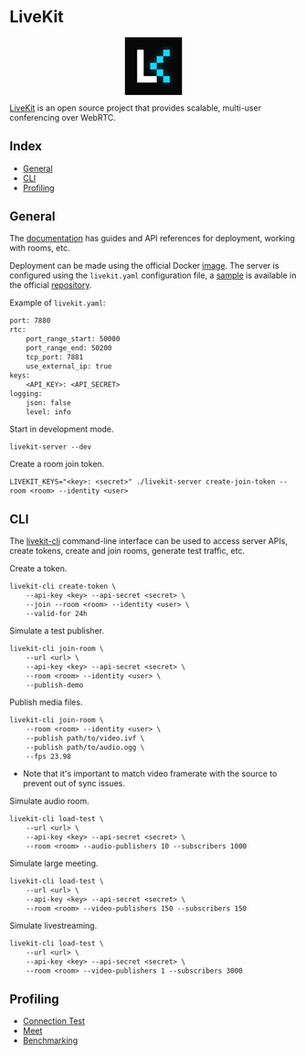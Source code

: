 # LiveKit

<p align="center"><img align="center" width="20%" height="20%" src="assets/livekit.png"></p>

[LiveKit](https://livekit.io/) is an open source project that provides scalable, multi-user conferencing over WebRTC.

## Index

* [General](#general)
* [CLI](#cli)
* [Profiling](#profiling)

## General

The [documentation](https://docs.livekit.io/) has guides and API references for deployment, working with rooms, etc.

Deployment can be made using the official Docker [image](https://hub.docker.com/r/livekit/livekit-server). The server is configured using the `livekit.yaml` configuration file, a [sample](https://github.com/livekit/livekit/blob/master/config-sample.yaml) is available in the official [repository](https://github.com/livekit/livekit).

Example of `livekit.yaml`:
```
port: 7880
rtc:
    port_range_start: 50000
    port_range_end: 50200
    tcp_port: 7881
    use_external_ip: true
keys:
    <API_KEY>: <API_SECRET>
logging:
    json: false
    level: info
```

Start in development mode.
```
livekit-server --dev
```

Create a room join token.
```
LIVEKIT_KEYS="<key>: <secret>" ./livekit-server create-join-token --room <room> --identity <user>
```

## CLI

The [livekit-cli](https://github.com/livekit/livekit-cli) command-line interface can be used to access server APIs, create tokens, create and join rooms, generate test traffic, etc.

Create a token.
```
livekit-cli create-token \
    --api-key <key> --api-secret <secret> \
    --join --room <room> --identity <user> \
    --valid-for 24h
```

Simulate a test publisher.
```
livekit-cli join-room \
    --url <url> \
    --api-key <key> --api-secret <secret> \
    --room <room> --identity <user> \
    --publish-demo
```

Publish media files.
```
livekit-cli join-room \
    --room <room> --identity <user> \
    --publish path/to/video.ivf \
    --publish path/to/audio.ogg \
    --fps 23.98
```
* Note that it's important to match video framerate with the source to prevent out of sync issues.

Simulate audio room.
```
livekit-cli load-test \
    --url <url> \
    --api-key <key> --api-secret <secret> \
    --room <room> --audio-publishers 10 --subscribers 1000
```

Simulate large meeting.
```
livekit-cli load-test \
    --url <url> \
    --api-key <key> --api-secret <secret> \
    --room <room> --video-publishers 150 --subscribers 150
```

Simulate livestreaming.
```
livekit-cli load-test \
    --url <url> \
    --api-key <key> --api-secret <secret> \
    --room <room> --video-publishers 1 --subscribers 3000
```

## Profiling

* [Connection Test](https://livekit.io/connection-test)
* [Meet](https://meet.livekit.io/)
* [Benchmarking](https://docs.livekit.io/realtime/self-hosting/benchmark/)

